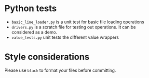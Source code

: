 # Python tests

* `basic_line_loader.py` is a unit test for basic file loading operations
* `drivers.py` is a scratch file for testing out operations.  It can be considered as a demo.
* `value_tests.py` unit tests the different value wrappers

# Style considerations

Please use `black` to format your files before committing.
